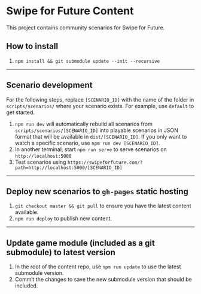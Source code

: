 # Swipe for Future Content

This project contains community scenarios for Swipe for Future.

## How to install

1. `npm install && git submodule update --init --recursive`

---

## Scenario development

For the following steps, replace `[SCENARIO_ID]` with the name of the folder in `scripts/scenarios/` where your scenario exists. For example, use `default` to get started.

1. `npm run dev` will automatically rebuild all scenarios from `scripts/scenarios/[SCENARIO_ID]` into playable scenarios in JSON format that will be available in `dist/[SCENARIO_ID]`. If you only want to watch a specific scenario, use `npm run dev [SCENARIO_ID]`.
2. In another terminal, start `npm run serve` to serve scenarios on `http://localhost:5000`
3. Test scenarios using `https://swipeforfuture.com/?path=http://localhost:5000/[SCENARIO_ID]`

---

## Deploy new scenarios to `gh-pages` static hosting

1. `git checkout master && git pull` to ensure you have the latest content available.
2. `npm run deploy` to publish new content.

---

## Update game module (included as a git submodule) to latest version

1. In the root of the content repo, use `npm run update` to use the latest submodule version.
2. Commit the changes to save the new submodule version that should be included.
